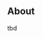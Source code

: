 About
-----

tbd

<!--
lets-control.it beschäftigt sich mit diversen Projekten rund um die folgenden Themenbereiche 
- Regelung und Steuerung
- Prozessanalyse und Prozessidentifikation
- Hochspannung und Physik
- Mikrocontroller, Computer- und Softwaretechnik

Besuchen Sie uns auch auf unserer Website [www.lets-control.it](https://www.lets-control.it)
-->

<!---
lets-control/lets-control is a ✨ special ✨ repository because its `README.md` (this file) appears on your GitHub profile.
You can click the Preview link to take a look at your changes.
--->
